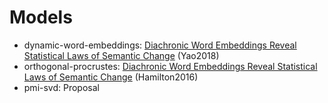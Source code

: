 # Models
- dynamic-word-embeddings: [Diachronic Word Embeddings Reveal Statistical Laws of Semantic Change](https://arxiv.org/abs/1605.09096) (Yao2018)
- orthogonal-procrustes: [Diachronic Word Embeddings Reveal Statistical Laws of Semantic Change](https://aclanthology.org/P16-1141/) (Hamilton2016)
- pmi-svd: Proposal
